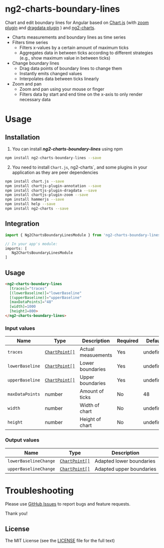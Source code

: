 # ng2-charts-boundary-lines

Chart and edit boundary lines for Angular based on 
[Chart.js](https://github.com/chartjs/Chart.js) 
(with 
[zoom plugin](https://github.com/chartjs/chartjs-plugin-zoom) 
and 
[dragdata plugin](https://github.com/chrispahm/chartjs-plugin-dragData)
)
and 
[ng2-charts](https://github.com/valor-software/ng2-charts).

* Charts measurements and boundary lines as time series
* Filters time series
  * Filters x-values by a certain amount of maximum ticks
  * Aggregates data in between ticks according to different strategies (e.g., show maximum value in between ticks)
* Change boundary lines
  * Drag data points of boundary lines to change them
  * Instantly emits changed values
  * Interpolates data between ticks linearly
* Zoom and pan
  * Zoom and pan using your mouse or finger
  * Filters data by start and end time on the x-axis to only render necessary data 

# Usage

## Installation

1. You can install ***ng2-charts-boundary-lines*** using npm

  ```bash
  npm install ng2-charts-boundary-lines --save
  ```

2. You need to install `Chart.js`, ng2-charts`, and some plugins in your application as they are peer dependencies

  ```bash
  npm install chart.js --save
  npm install chartjs-plugin-annotation --save
  npm install chartjs-plugin-dragdata --save
  npm install chartjs-plugin-zoom --save
  npm install hammerjs --save
  npm install help --save
  npm install ng2-charts --save
  ```

## Integration
```typescript
import { Ng2ChartsBoundaryLinesModule } from 'ng2-charts-boundary-lines';

// In your app's module:
imports: [
   Ng2ChartsBoundaryLinesModule
]
```

## Usage
```html
<ng2-charts-boundary-lines
  [traces]="traces"              
  [(lowerBaseline)]="lowerBaseline"
  [(upperBaseline)]="upperBaseline"
  [maxDataPoints]="48"           
  [width]=1000                   
  [height]=800>                  
</ng2-charts-boundary-lines>
```

### Input values

| Name            | Type                                                         | Description        | Required | Default   |
| --------------- | ------------------------------------------------------------ | ------------------ | -------- | --------- |
| `traces`        | [`ChartPoint[]`](https://github.com/DefinitelyTyped/DefinitelyTyped/blob/master/types/chart.js/index.d.ts#L252) | Actual measuements | Yes      | undefined |
| `lowerBaseline` | [`ChartPoint[]`](https://github.com/DefinitelyTyped/DefinitelyTyped/blob/master/types/chart.js/index.d.ts#L252) | Lower boundaries   | Yes      | undefined |
| `upperBaseline` | [`ChartPoint[]`](https://github.com/DefinitelyTyped/DefinitelyTyped/blob/master/types/chart.js/index.d.ts#L252) | Upper boundaries   | Yes      | undefined |
| `maxDataPoints` | number                                                       | Amount of ticks    | No       | 48        |
| `width`         | number                                                       | Width of chart     | No       | undefined |
| `height`        | number                                                       | Height of chart    | No       | undefined |

### Output values

| Name                  | Type                                                         | Description      |
| --------------------- | ------------------------------------------------------------ | ---------------- |
| `lowerBaselineChange` | [`ChartPoint[]`](https://github.com/DefinitelyTyped/DefinitelyTyped/blob/master/types/chart.js/index.d.ts#L252) | Adapted lower boundaries |
| `upperBaselineChange` | [`ChartPoint[]`](https://github.com/DefinitelyTyped/DefinitelyTyped/blob/master/types/chart.js/index.d.ts#L252) | Adapted upper boundaries |


# Troubleshooting

Please use [GitHub Issues](https://github.com/johanneskross/ng2-charts-boundary-lines/issues) to report bugs and feature requests.

Thank you!

## License

The MIT License (see the [LICENSE](https://github.com/johanneskross/ng2-charts-boundary-lines/blob/master/LICENSE) file for the full text)

